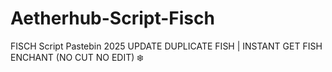 # Aetherhub-Script-Fisch
FISCH Script Pastebin 2025 UPDATE DUPLICATE FISH | INSTANT GET FISH ENCHANT (NO CUT NO EDIT) ❄️

